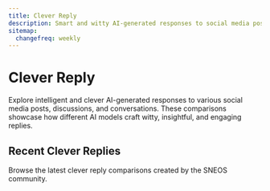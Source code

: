 ```yaml
---
title: Clever Reply
description: Smart and witty AI-generated responses to social media posts and discussions
sitemap:
  changefreq: weekly
---
```


# Clever Reply

Explore intelligent and clever AI-generated responses to various social media posts, discussions, and conversations. These comparisons showcase how different AI models craft witty, insightful, and engaging replies.

## Recent Clever Replies

Browse the latest clever reply comparisons created by the SNEOS community.
